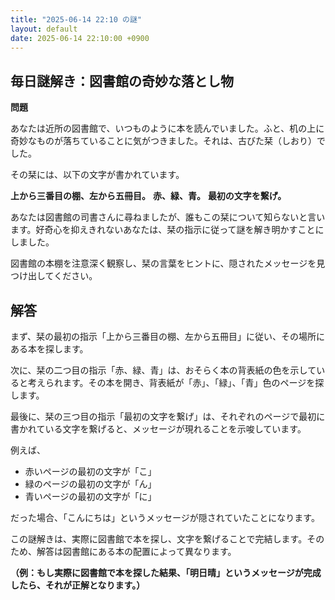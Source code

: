 ```yaml
---
title: "2025-06-14 22:10 の謎"
layout: default
date: 2025-06-14 22:10:00 +0900
---
```

## 毎日謎解き：図書館の奇妙な落とし物

**問題**

あなたは近所の図書館で、いつものように本を読んでいました。ふと、机の上に奇妙なものが落ちていることに気がつきました。それは、古びた栞（しおり）でした。

その栞には、以下の文字が書かれています。

**上から三番目の棚、左から五冊目。**
**赤、緑、青。**
**最初の文字を繋げ。**

あなたは図書館の司書さんに尋ねましたが、誰もこの栞について知らないと言います。好奇心を抑えきれないあなたは、栞の指示に従って謎を解き明かすことにしました。

図書館の本棚を注意深く観察し、栞の言葉をヒントに、隠されたメッセージを見つけ出してください。

## 解答

まず、栞の最初の指示「上から三番目の棚、左から五冊目」に従い、その場所にある本を探します。

次に、栞の二つ目の指示「赤、緑、青」は、おそらく本の背表紙の色を示していると考えられます。その本を開き、背表紙が「赤」、「緑」、「青」色のページを探します。

最後に、栞の三つ目の指示「最初の文字を繋げ」は、それぞれのページで最初に書かれている文字を繋げると、メッセージが現れることを示唆しています。

例えば、

*   赤いページの最初の文字が「こ」
*   緑のページの最初の文字が「ん」
*   青いページの最初の文字が「に」

だった場合、「こんにちは」というメッセージが隠されていたことになります。

この謎解きは、実際に図書館で本を探し、文字を繋げることで完結します。そのため、解答は図書館にある本の配置によって異なります。

**（例：もし実際に図書館で本を探した結果、「明日晴」というメッセージが完成したら、それが正解となります。）**
